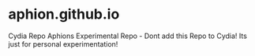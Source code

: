 # aphion.github.io
Cydia Repo
Aphions Experimental Repo - Dont add this Repo to Cydia! Its just for personal experimentation!